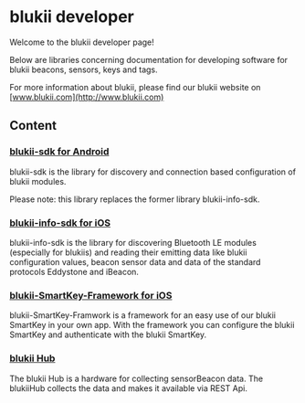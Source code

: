 # blukii developer

Welcome to the blukii developer page!

Below are libraries concerning documentation for developing software for blukii beacons, sensors, keys and tags.

For more information about blukii, please find our blukii website on [www.blukii.com](http://www.blukii.com)

## Content

### [blukii-sdk for Android](android/blukii-sdk)

blukii-sdk is the library for discovery and connection based configuration of blukii modules.

Please note: this library replaces the former library blukii-info-sdk.


### [blukii-info-sdk for iOS](iOS/blukii-Info-SDK)
blukii-info-sdk is the library for discovering Bluetooth LE modules (especially for blukiis) and reading their emitting data like blukii configuration values, beacon sensor data and data of the standard protocols Eddystone and iBeacon.


### [blukii-SmartKey-Framework for iOS](iOS/blukii-SmartKey-Framework)

blukii-SmartKey-Framwork is a framework for an easy use of our blukii SmartKey in your own app.  With the framework you can configure the blukii SmartKey and authenticate with the blukii SmartKey.

### [blukii Hub](blukiiHub)

The blukii Hub is a hardware for collecting sensorBeacon data. The blukiiHub collects the data and makes it available via REST Api.

